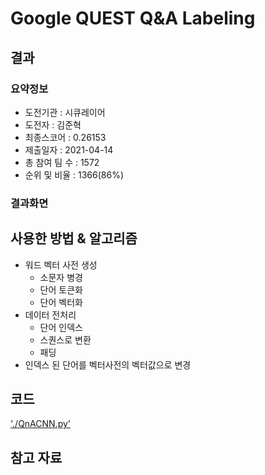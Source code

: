 # Google QUEST Q&A Labeling
## 결과

### 요약정보

- 도전기관 : 시큐레이어
- 도전자 : 김준혁
- 최종스코어 : 0.26153 
- 제출일자 : 2021-04-14
- 총 참여 팀 수 : 1572
- 순위 및 비율 : 1366(86%)

### 결과화면


## 사용한 방법 & 알고리즘
- 워드 벡터 사전 생성
  - 소문자 병경
  - 단어 토큰화
  - 단어 벡터화
- 데이터 전처리
  - 단어 인덱스
  - 스퀀스로 변환
  - 패딩
- 인덱스 된 단어를 벡터사전의 벡터값으로 변경


## 코드
['./QnACNN.py'](./QnACNN.py)


## 참고 자료
